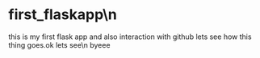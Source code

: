 # first_flaskapp\n
this is my first flask app and also interaction with github lets see how this thing goes.ok lets see\n byeee
